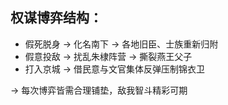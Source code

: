 ## 权谋博弈结构：

- 假死脱身 → 化名南下 → 各地旧臣、士族重新归附
- 假意投敌 → 扰乱朱棣阵营 → 撕裂燕王父子
- 打入京城 → 借民意与文官集体反弹压制锦衣卫

→ 每次博弈皆需合理铺垫，敌我智斗精彩可期